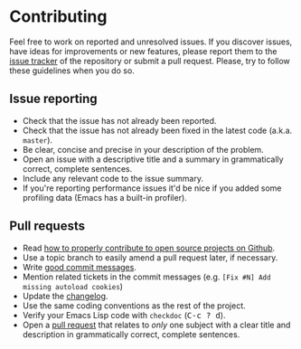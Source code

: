 # Contributing

Feel free to work on reported and unresolved issues. 
If you discover issues, have ideas for improvements or new features, please
report them to the [issue tracker][1] of the repository or submit a pull
request. Please, try to follow these guidelines when you do so.

## Issue reporting

* Check that the issue has not already been reported.
* Check that the issue has not already been fixed in the latest code
  (a.k.a. `master`).
* Be clear, concise and precise in your description of the problem.
* Open an issue with a descriptive title and a summary in grammatically correct,
  complete sentences.
* Include any relevant code to the issue summary.
* If you're reporting performance issues it'd be nice if you added some profiling data (Emacs has a built-in profiler).

## Pull requests

* Read [how to properly contribute to open source projects on Github][2].
* Use a topic branch to easily amend a pull request later, if necessary.
* Write [good commit messages][3].
* Mention related tickets in the commit messages (e.g. `[Fix #N] Add missing autoload cookies`)
* Update the [changelog][5].
* Use the same coding conventions as the rest of the project.
* Verify your Emacs Lisp code with `checkdoc` (<kbd>C-c ? d</kbd>).
* Open a [pull request][4] that relates to *only* one subject with a clear title
  and description in grammatically correct, complete sentences.

[1]: https://github.com/trevorpogue/topspace/issues
[2]: http://gun.io/blog/how-to-github-fork-branch-and-pull-request
[3]: http://tbaggery.com/2008/04/19/a-note-about-git-commit-messages.html
[4]: https://help.github.com/articles/using-pull-requests
[5]: https://github.com/trevorpogue/topspace/blob/main/CHANGELOG.md
